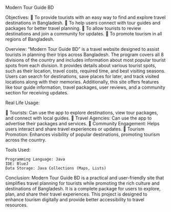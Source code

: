 Modern Tour Guide BD

Objectives:
	To provide tourists with an easy way to find and explore travel destinations in Bangladesh.
	To help users connect with tour guides and packages for better travel planning.
	To allow tourists to review destinations and join a community for updates.
	To promote tourism in all regions of Bangladesh.

Overview:
“Modern Tour Guide BD” is a travel website designed to assist tourists in planning their trips across Bangladesh. The program covers all 8 divisions of the country and includes information about most popular tourist spots from each division. It provides details about various tourist spots, such as their location, travel costs, required time, and best visiting seasons. Users can search for destinations, save places for later, and track visited locations along with their memories.
Additionally, this site offers features like tour guide information, travel packages, user reviews, and a community section for receiving updates. 



Real Life Usage:

	Tourists: Can use the app to explore destinations, view tour packages, and connect with local guides.
	Travel Agencies: Can use the app to advertise their packages and services.
	Community Engagement: Helps users interact and share travel experiences or updates.
	Tourism Promotion: Enhances visibility of popular destinations, promoting tourism across the country.

Tools Used:

 	Programming Language: Java
 	IDE: BlueJ
 	Data Storage: Java Collections (Maps, Lists)

Conclusion:
Modern Tour Guide BD is a practical and user-friendly site that simplifies travel planning for tourists while promoting the rich culture and destinations of Bangladesh. It is a complete package for users to explore, plan, and share their travel experiences. This project is designed to enhance tourism digitally and provide better accessibility to travel resources.


